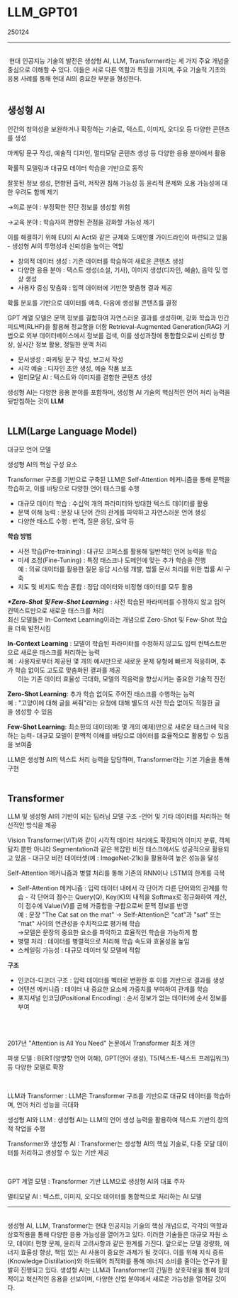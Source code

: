 # LLM_GPT01  
250124  

---
<br>
 현대 인공지능 기술의 발전은 생성형 AI, LLM, Transformer라는 세 가지 주요 개념을 중심으로 이해할 수 있다. 이들은 서로 다른 역할과 특징을 가지며, 주요 기술적 기초와 응용 사례를 통해 현대 AI의 중요한 부분을 형성한다.
<br><br>  

## **생성형 AI**

인간의 창의성을 보완하거나 확장하는 기술로, 텍스트, 이미지, 오디오 등 다양한 콘텐츠를 생성

마케팅 문구 작성, 예술적 디자인, 멀티모달 콘텐츠 생성 등 다양한 응용 분야에서 활용

확률적 모델링과 대규모 데이터 학습을 기반으로 동작

잘못된 정보 생성, 편향된 출력, 저작권 침해 가능성 등 윤리적 문제와 오용 가능성에 대한 우려도 함께 제기

→의료 분야 : 부정확한 진단 정보를 생성할 위험

→교육 분야 : 학습자의 편향된 관점을 강화할 가능성 제기

이를 해결하기 위해 EU의 AI Act와 같은 규제와 도메인별 가이드라인이 마련되고 있음 - 생성형 AI의 투명성과 신뢰성을 높이는 역할

-   창의적 데이터 생성 : 기존 데이터를 학습하여 새로운 콘텐츠 생성
-   다양한 응용 분야 : 텍스트 생성(소설, 기사), 이미지 생성(디자인, 예술), 음악 및 영상 생성
-   사용자 중심 맞춤화 : 입력 데이터에 기반한 맞춤형 결과 제공

확률 분포를 기반으로 데이터를 예측, 다음에 생성될 콘텐츠를 결정

GPT 계열 모델은 문맥 정보를 결합하여 자연스러운 결과를 생성하며, 강화 학습과 인간 피드백(RLHF)을 활용해 정교함을 더함 Retrieval-Augmented Generation(RAG) 기법으로 외부 데이터베이스에서 정보를 검색, 이를 생성과정에 통합함으로써 신뢰성 향상, 실시간 정보 활용, 정밀한 문맥 처리

-   문서생성 : 마케팅 문구 작성, 보고서 작성
-   시각 예술 : 디자인 초안 생성, 예술 작품 보조
-   멀티모달 AI : 텍스트와 이미지를 결합한 콘텐츠 생성

생성형 AI는 다양한 응용 분야를 포함하며, 생성형 AI 기술의 핵심적인 언어 처리 능력을 뒷받침하는 것이 **LLM**
<br><br>  


## **LLM(Large Language Model)**

대규모 언어 모델

생성형 AI의 핵심 구성 요소

Transformer 구조를 기반으로 구축된 LLM은 Self-Attention 메커니즘을 통해 문맥을 학습하고, 이를 바탕으로 다양한 언어 태스크를 수행

-   대규모 데이터 학습 : 수십억 개의 파라미터와 방대한 텍스트 데이터를 활용
-   문맥 이해 능력 : 문장 내 단어 간의 관계를 파악하고 자연스러운 언어 생성
-   다양한 태스트 수행 : 번역, 질문 응답, 요약 등

**학습 방법**

-   사전 학습(Pre-training) : 대규모 코퍼스를 활용해 일반적인 언어 능력을 학습
-   미세 조정(Fine-Tuning) : 특정 태스크나 도메인에 맞는 추가 학습을 진행  
    예 : 의료 데이터를 활용한 질문 응답 시스템 개발, 법률 문서 처리를 위한 법률 AI 구축
-   지도 및 비지도 학습 혼합 : 정답 데이터와 비정형 데이터를 모두 활용

_**\*Zero-Shot 및 Few-Shot Learning**_ : 사전 학습된 파라미터를 수정하지 않고 입력 컨텍스트만으로 새로운 태스크를 처리  
최신 모델들은 In-Context Learning이라는 개념으로 Zero-Shot 및 Few-Shot 학습을 더욱 발전시킴

**In-Context Learning** : 모델이 학습된 파라미터를 수정하지 않고도 입력 컨텍스트만으로 새로운 태스크를 처리하는 능력    
예 : 사용자로부터 제공된 몇 개의 예시만으로 새로운 문제 유형에 빠르게 적응하며, 추가 학습 없이도 고도로 맞춤화된 결과를 제공    
      이는 기존 데이터 효율성 극대화, 모델의 적응력을 향상시키는 중요한 기술적 진전  

**Zero-Shot Learning**: 추가 학습 없이도 주어진 태스크를 수행하는 능력    
예 : "고양이에 대해 글을 써줘"라는 요청에 대해 별도의 사전 학습 없이도 적절한 글을 생성할 수 있음  

**Few-Shot Learning**: 최소한의 데이터(예: 몇 개의 예제)만으로 새로운 태스크에 적응하는 능력- 대규모 모델이 문맥적 이해를 바탕으로 데이터를 효율적으로 활용할 수 있음을 보여줌

LLM은 생성형 AI의 텍스트 처리 능력을 담당하며, Transformer라는 기본 기술을 통해 구현
<br><br>  


## **Transformer**

LLM 및 생성형 AI의 기반이 되는 딥러닝 모델 구조 -언어 및 기타 데이터를 처리하는 혁신적인 방식을 제공

Vision Transformer(ViT)와 같이 시각적 데이터 처리에도 확장되어 이미지 분류, 객체 탐지 뿐만 아니라 Segmentation과 같은 복잡한 비전 태스크에서도 성공적으로 활용되고 있음 - 대규모 비전 데이터셋(예 : ImageNet-21k)을 활용하여 높은 성능을 달성

Self-Attention 메커니즘과 병렬 처리를 통해 기존의 RNN이나 LSTM의 한계를 극복

-   Self-Attention 메커니즘 : 입력 데이터 내에서 각 단어가 다른 단어와의 관계를 학습 - 각 단어의 점수는 Query(Q), Key(K)의 내적을 Softmax로 정규화하여 계산, 이 점수에 Value(V)를 곱해 가중합을 구함으로써 문맥 정보를 반영  
    예 : 문장 "The Cat sat on the mat" -> Self-Attention은 "cat"과 "sat" 또는 "mat" 사이의 연관성을 수치적으로 평가해 학습   
    →모델은 문장의 중요한 요소를 파악하고 효율적인 학습을 가능하게 함
-   병렬 처리 : 데이터를 병렬적으로 처리해 학습 속도와 효율성을 높임
-   스케일링 가능성 : 대규모 데이터 및 모델에 적합

**구조**

-   인코더-디코더 구조 : 입력 데이터를 벡터로 변환한 후 이를 기반으로 결과를 생성
-   어텐션 메커니즘 : 데이터 내 중요한 요소에 가중치를 부여하여 관계를 학습
-   포지셔널 인코딩(Positional Encoding) : 순서 정보가 없는 데이터에 순서 정보를 부여  

<br><br>

2017년 "Attention is All You Need" 논문에서 Transformer 최초 제안

파생 모델 : BERT(양방향 언어 이해), GPT(언어 생성), T5(텍스트-텍스트 프레임워크) 등 다양한 모델로 확장  

<br>

LLM과 Transformer : LLM은 Transformer 구조를 기반으로 대규모 데이터를 학습하며, 언어 처리 성능을 극대화

생성형 AI와 LLM : 생성형 AI는 LLM의 언어 생성 능력을 활용하여 텍스트 기반의 창의적 작업을 수행

Transformer와 생성형 AI : Transformer는 생성형 AI의 핵심 기술로, 다중 모달 데이터를 처리하고 생성할 수 있는 기반 제공  

<br>

GPT 계열 모델 : Transformer 기반 LLM으로 생성형 AI의 대표 주자

멀티모달 AI : 텍스트, 이미지, 오디오 데이터를 통합적으로 처리하는 AI 모델

---
<br>
생성형 AI, LLM, Transformer는 현대 인공지능 기술의 핵심 개념으로, 각각의 역할과 상호작용을 통해 다양한 응용 가능성을 열어가고 있다. 이러한 기술들은 대규모 자원 소모, 데이터 편향 문제, 윤리적 고려사항과 같은 한계를 가진다. 앞으로는 모델 경량화, 에너지 효율성 향상, 책임 있는 AI 사용이 중요한 과제가 될 것이다. 이를 위해 지식 증류(Knowledge Distillation)와 하드웨어 최적화를 통해 에너지 소비를 줄이는 연구가 활발히 진행되고 있다. 생성형 AI는 LLM과 Transformer의 긴밀한 상호작용을 통해 창의적이고 혁신적인 응용을 선보이며, 다양한 산업 분야에서 새로운 가능성을 열어갈 것이다.  
<br>



<br>